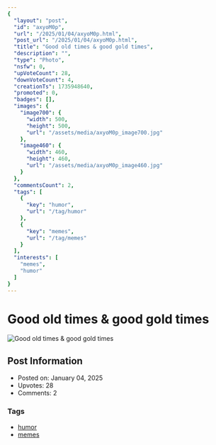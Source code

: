 ```yaml
---
{
  "layout": "post",
  "id": "axyoM0p",
  "url": "/2025/01/04/axyoM0p.html",
  "post_url": "/2025/01/04/axyoM0p.html",
  "title": "Good old times & good gold times",
  "description": "",
  "type": "Photo",
  "nsfw": 0,
  "upVoteCount": 28,
  "downVoteCount": 4,
  "creationTs": 1735948640,
  "promoted": 0,
  "badges": [],
  "images": {
    "image700": {
      "width": 500,
      "height": 500,
      "url": "/assets/media/axyoM0p_image700.jpg"
    },
    "image460": {
      "width": 460,
      "height": 460,
      "url": "/assets/media/axyoM0p_image460.jpg"
    }
  },
  "commentsCount": 2,
  "tags": [
    {
      "key": "humor",
      "url": "/tag/humor"
    },
    {
      "key": "memes",
      "url": "/tag/memes"
    }
  ],
  "interests": [
    "memes",
    "humor"
  ]
}
---
```


# Good old times & good gold times

![Good old times & good gold times](/assets/media/axyoM0p_image700.jpg)

## Post Information

- Posted on: January 04, 2025
- Upvotes: 28
- Comments: 2

### Tags

- [humor](/tag/humor)
- [memes](/tag/memes)
